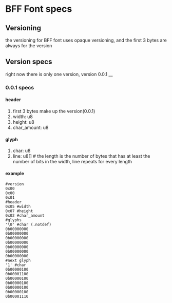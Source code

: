 # BFF Font specs
## Versioning
the versioning for BFF font uses opaque versioning, and the first 3 bytes are always for the version
## Version specs
right now there is only one version, version 0.0.1
__
### 0.0.1 specs
#### header
1. first 3 bytes make up the version(0.0.1)
2. width: u8
3. height: u8
4. char_amount: u8
#### glyph
1. char: u8 
2. line: u8[]  # the length is the number of bytes that has at least the number of bits in the width, line repeats for every length
#### example
```
#version
0x00
0x00
0x01
#header
0x05 #width
0x07 #height
0x02 #char_amount
#glyphs
'\0' #char (.notdef)
0b00000000
0b00000000
0b00000000
0b00000000
0b00000000
0b00000000
0b00000000
#next glyph
'1' #char
0b00000100
0b00001100
0b00000100
0b00000100
0b00000100
0b00000100
0b00001110

```


